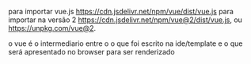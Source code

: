 para importar vue.js https://cdn.jsdelivr.net/npm/vue/dist/vue.js 
para importar na versão 2 https://cdn.jsdelivr.net/npm/vue@2/dist/vue.js, ou https://unpkg.com/vue@2.

o vue é o intermediario entre o o que foi escrito na ide/template e o que será apresentado no browser para ser renderizado
